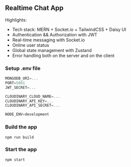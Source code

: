 ## Realtime Chat App

Highlights:

- Tech stack: MERN + Socket.io + TailwindCSS + Daisy UI
- Authentication && Authorization with JWT
- Real-time messaging with Socket.io
- Online user status
- Global state management with Zustand
- Error handling both on the server and on the client

### Setup .env file

```js
MONGODB_URI=...
PORT=5001
JWT_SECRET=...

CLOUDINARY_CLOUD_NAME=...
CLOUDINARY_API_KEY=...
CLOUDINARY_API_SECRET=...

NODE_ENV=development
```

### Build the app

```shell
npm run build
```

### Start the app

```shell
npm start
```
